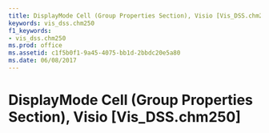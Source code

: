 ```yaml
---
title: DisplayMode Cell (Group Properties Section), Visio [Vis_DSS.chm250]
keywords: vis_dss.chm250
f1_keywords:
- vis_dss.chm250
ms.prod: office
ms.assetid: c1f5b0f1-9a45-4075-bb1d-2bbdc20e5a80
ms.date: 06/08/2017
---
```



# DisplayMode Cell (Group Properties Section), Visio [Vis_DSS.chm250]

